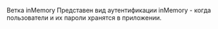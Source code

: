 
Ветка inMemory 
Представен вид аутентификации inMemory - когда пользователи и их пароли хранятся в приложении.